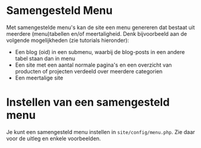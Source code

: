 # Samengesteld Menu

Met samengestelde menu's kan de site een menu genereren dat bestaat uit meerdere (menu)tabellen en/of meertaligheid.
Denk bijvoorbeeld aan de volgende mogelijkheden (zie tutorials hieronder):

- Een blog (oid) in een submenu, waarbij de blog-posts in een andere tabel staan dan in menu
- Een site met een aantal normale pagina's en een overzicht van producten of projecten verdeeld over meerdere categorien
- Een meertalige site

# Instellen van een samengesteld menu

Je kunt een samengesteld menu instellen in `site/config/menu.php`.
Zie daar voor de uitleg en enkele voorbeelden.
